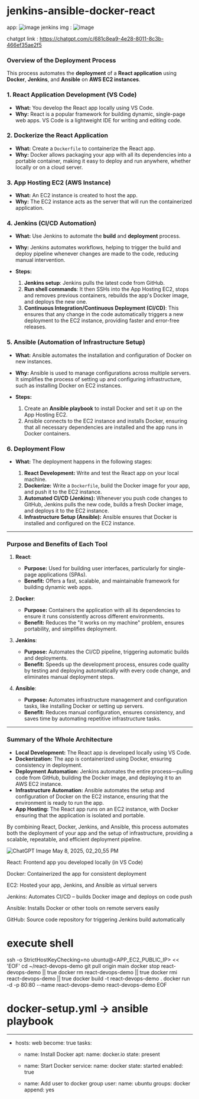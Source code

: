 # jenkins-ansible-docker-react

app: ![image](https://github.com/user-attachments/assets/bf8067d4-6c68-4c5d-bc74-ed902c470f7d)
jenkins img : ![image](https://github.com/user-attachments/assets/78c1e434-1ae5-4356-98e7-5b704284dbd6)

chatgpt link : https://chatgpt.com/c/681c8ea9-4e28-8011-8c3b-466ef35ae2f5

### **Overview of the Deployment Process**

This process automates the **deployment** of a **React application** using **Docker**, **Jenkins**, and **Ansible** on **AWS EC2 instances**.

### **1. React Application Development (VS Code)**

* **What:** You develop the React app locally using VS Code.
* **Why:** React is a popular framework for building dynamic, single-page web apps. VS Code is a lightweight IDE for writing and editing code.

### **2. Dockerize the React Application**

* **What:** Create a `Dockerfile` to containerize the React app.
* **Why:** Docker allows packaging your app with all its dependencies into a portable container, making it easy to deploy and run anywhere, whether locally or on a cloud server.

### **3. App Hosting EC2 (AWS Instance)**

* **What:** An EC2 instance is created to host the app.
* **Why:** The EC2 instance acts as the server that will run the containerized application.

### **4. Jenkins (CI/CD Automation)**

* **What:** Use Jenkins to automate the **build** and **deployment** process.

* **Why:** Jenkins automates workflows, helping to trigger the build and deploy pipeline whenever changes are made to the code, reducing manual intervention.

* **Steps:**

  1. **Jenkins setup**: Jenkins pulls the latest code from GitHub.
  2. **Run shell commands**: It then SSHs into the App Hosting EC2, stops and removes previous containers, rebuilds the app's Docker image, and deploys the new one.
  3. **Continuous Integration/Continuous Deployment (CI/CD)**: This ensures that any change in the code automatically triggers a new deployment to the EC2 instance, providing faster and error-free releases.

### **5. Ansible (Automation of Infrastructure Setup)**

* **What:** Ansible automates the installation and configuration of Docker on new instances.

* **Why:** Ansible is used to manage configurations across multiple servers. It simplifies the process of setting up and configuring infrastructure, such as installing Docker on EC2 instances.

* **Steps:**

  1. Create an **Ansible playbook** to install Docker and set it up on the App Hosting EC2.
  2. Ansible connects to the EC2 instance and installs Docker, ensuring that all necessary dependencies are installed and the app runs in Docker containers.

### **6. Deployment Flow**

* **What:** The deployment happens in the following stages:

  1. **React Development:** Write and test the React app on your local machine.
  2. **Dockerize:** Write a `Dockerfile`, build the Docker image for your app, and push it to the EC2 instance.
  3. **Automated CI/CD (Jenkins):** Whenever you push code changes to GitHub, Jenkins pulls the new code, builds a fresh Docker image, and deploys it to the EC2 instance.
  4. **Infrastructure Setup (Ansible):** Ansible ensures that Docker is installed and configured on the EC2 instance.

---

### **Purpose and Benefits of Each Tool**

1. **React**:

   * **Purpose:** Used for building user interfaces, particularly for single-page applications (SPAs).
   * **Benefit:** Offers a fast, scalable, and maintainable framework for building dynamic web apps.

2. **Docker**:

   * **Purpose:** Containers the application with all its dependencies to ensure it runs consistently across different environments.
   * **Benefit:** Reduces the "it works on my machine" problem, ensures portability, and simplifies deployment.

3. **Jenkins**:

   * **Purpose:** Automates the CI/CD pipeline, triggering automatic builds and deployments.
   * **Benefit:** Speeds up the development process, ensures code quality by testing and deploying automatically with every code change, and eliminates manual deployment steps.

4. **Ansible**:

   * **Purpose:** Automates infrastructure management and configuration tasks, like installing Docker or setting up servers.
   * **Benefit:** Reduces manual configuration, ensures consistency, and saves time by automating repetitive infrastructure tasks.

---

### **Summary of the Whole Architecture**

* **Local Development:** The React app is developed locally using VS Code.
* **Dockerization:** The app is containerized using Docker, ensuring consistency in deployment.
* **Deployment Automation:** Jenkins automates the entire process—pulling code from GitHub, building the Docker image, and deploying it to an AWS EC2 instance.
* **Infrastructure Automation:** Ansible automates the setup and configuration of Docker on the EC2 instance, ensuring that the environment is ready to run the app.
* **App Hosting:** The React app runs on an EC2 instance, with Docker ensuring that the application is isolated and portable.

By combining React, Docker, Jenkins, and Ansible, this process automates both the deployment of your app and the setup of infrastructure, providing a scalable, repeatable, and efficient deployment pipeline.

![ChatGPT Image May 8, 2025, 02_20_55 PM](https://github.com/user-attachments/assets/07d46570-dcb2-481b-9988-b76e10aa474f)

React:       Frontend app you developed locally (in VS Code)

Docker:      Containerized the app for consistent deployment

EC2:        Hosted your app, Jenkins, and Ansible as virtual servers

Jenkins:    Automates CI/CD – builds Docker image and deploys on code push

Ansible:    Installs Docker or other tools on remote servers easily

GitHub:      Source code repository for triggering Jenkins build automatically


# execute shell

ssh -o StrictHostKeyChecking=no ubuntu@<APP_EC2_PUBLIC_IP> << 'EOF'
cd ~/react-devops-demo
git pull origin main
docker stop react-devops-demo || true
docker rm react-devops-demo || true
docker rmi react-devops-demo || true
docker build -t react-devops-demo .
docker run -d -p 80:80 --name react-devops-demo react-devops-demo
EOF


# docker-setup.yml -> ansible playbook

---
- hosts: web
  become: true
  tasks:
    - name: Install Docker
      apt:
        name: docker.io
        state: present

    - name: Start Docker
      service:
        name: docker
        state: started
        enabled: true

    - name: Add user to docker group
      user:
        name: ubuntu
        groups: docker
        append: yes



